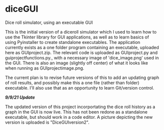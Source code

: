 # diceGUI
Dice roll simulator, using an executable GUI

This is the initial version of a diceroll simulator which I used to learn how to use the Tkinter library for GUI applications, as well as to learn basics of using Pyinstaller to create standalone executables. The application currently exists as a one folder program containing an executable, uploaded here as GUIproject.zip. The relevant code is uploaded as GUIproject.py and guiprojectfunctions.py., with a necessary image of 'dice_image.png' used in the GUI. There is also an image (slightly off center) of what it looks like when running as GUIprojectimage.png.

The current plan is to revise future versions of this to add an updating graph of roll results, and possibly make this a one file (rather than folder) executable. I'll also use that as an opportunity to learn Git/version control.

***9/9/21 Update***

The updated version of this project incorportating the dice roll history as a graph in the GUI is now live. This has not been redone as a standalone executable, but should work in a code editor. A picture depicting the new version is uploaded is "DiceGUIversion2".
